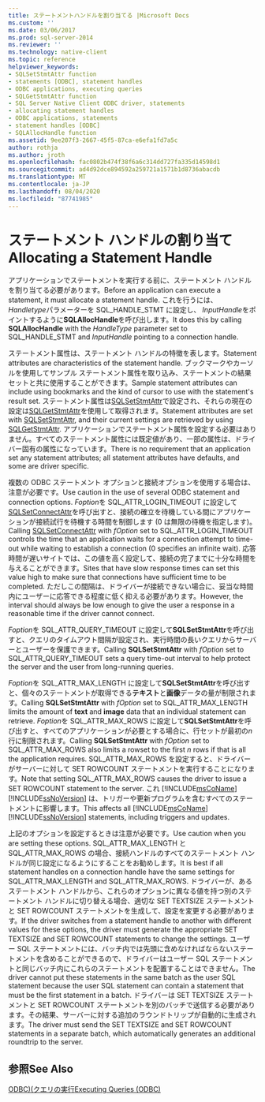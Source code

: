 ```yaml
---
title: ステートメントハンドルを割り当てる |Microsoft Docs
ms.custom: ''
ms.date: 03/06/2017
ms.prod: sql-server-2014
ms.reviewer: ''
ms.technology: native-client
ms.topic: reference
helpviewer_keywords:
- SQLSetStmtAttr function
- statements [ODBC], statement handles
- ODBC applications, executing queries
- SQLGetStmtAttr function
- SQL Server Native Client ODBC driver, statements
- allocating statement handles
- ODBC applications, statements
- statement handles [ODBC]
- SQLAllocHandle function
ms.assetid: 9ee207f3-2667-45f5-87ca-e6efa1fd7a5c
author: rothja
ms.author: jroth
ms.openlocfilehash: fac0802b474f38f6a6c314dd727fa335d14598d1
ms.sourcegitcommit: ad4d92dce894592a259721a1571b1d8736abacdb
ms.translationtype: MT
ms.contentlocale: ja-JP
ms.lasthandoff: 08/04/2020
ms.locfileid: "87741985"
---
```

# <a name="allocating-a-statement-handle"></a><span data-ttu-id="3bf87-102">ステートメント ハンドルの割り当て</span><span class="sxs-lookup"><span data-stu-id="3bf87-102">Allocating a Statement Handle</span></span>
  <span data-ttu-id="3bf87-103">アプリケーションでステートメントを実行する前に、ステートメント ハンドルを割り当てる必要があります。</span><span class="sxs-lookup"><span data-stu-id="3bf87-103">Before an application can execute a statement, it must allocate a statement handle.</span></span> <span data-ttu-id="3bf87-104">これを行うには、 *Handletype*パラメーターを SQL_HANDLE_STMT に設定し、 *InputHandle*をポイントするように**SQLAllocHandle**を呼び出します。</span><span class="sxs-lookup"><span data-stu-id="3bf87-104">It does this by calling **SQLAllocHandle** with the *HandleType* parameter set to SQL_HANDLE_STMT and *InputHandle* pointing to a connection handle.</span></span>  
  
 <span data-ttu-id="3bf87-105">ステートメント属性は、ステートメント ハンドルの特徴を表します。</span><span class="sxs-lookup"><span data-stu-id="3bf87-105">Statement attributes are characteristics of the statement handle.</span></span> <span data-ttu-id="3bf87-106">ブックマークやカーソルを使用してサンプル ステートメント属性を取り込み、ステートメントの結果セットと共に使用することができます。</span><span class="sxs-lookup"><span data-stu-id="3bf87-106">Sample statement attributes can include using bookmarks and the kind of cursor to use with the statement's result set.</span></span> <span data-ttu-id="3bf87-107">ステートメント属性は[SQLSetStmtAttr](../native-client-odbc-api/sqlsetstmtattr.md)で設定され、それらの現在の設定は[SQLGetStmtAttr](../native-client-odbc-api/sqlgetstmtattr.md)を使用して取得されます。</span><span class="sxs-lookup"><span data-stu-id="3bf87-107">Statement attributes are set with [SQLSetStmtAttr](../native-client-odbc-api/sqlsetstmtattr.md), and their current settings are retrieved by using [SQLGetStmtAttr](../native-client-odbc-api/sqlgetstmtattr.md).</span></span> <span data-ttu-id="3bf87-108">アプリケーションでステートメント属性を設定する必要はありません。すべてのステートメント属性には既定値があり、一部の属性は、ドライバー固有の属性になっています。</span><span class="sxs-lookup"><span data-stu-id="3bf87-108">There is no requirement that an application set any statement attributes; all statement attributes have defaults, and some are driver specific.</span></span>  
  
 <span data-ttu-id="3bf87-109">複数の ODBC ステートメント オプションと接続オプションを使用する場合は、注意が必要です。</span><span class="sxs-lookup"><span data-stu-id="3bf87-109">Use caution in the use of several ODBC statement and connection options.</span></span> <span data-ttu-id="3bf87-110">*Foption*を SQL_ATTR_LOGIN_TIMEOUT に設定して[SQLSetConnectAttr](../native-client-odbc-api/sqlsetconnectattr.md)を呼び出すと、接続の確立を待機している間にアプリケーションが接続試行を待機する時間を制御します (0 は無限の待機を指定します)。</span><span class="sxs-lookup"><span data-stu-id="3bf87-110">Calling [SQLSetConnectAttr](../native-client-odbc-api/sqlsetconnectattr.md) with *fOption* set to SQL_ATTR_LOGIN_TIMEOUT controls the time that an application waits for a connection attempt to time-out while waiting to establish a connection (0 specifies an infinite wait).</span></span> <span data-ttu-id="3bf87-111">応答時間が遅いサイトでは、この値を高く設定して、接続の完了までに十分な時間を与えることができます。</span><span class="sxs-lookup"><span data-stu-id="3bf87-111">Sites that have slow response times can set this value high to make sure that connections have sufficient time to be completed.</span></span> <span data-ttu-id="3bf87-112">ただしこの間隔は、ドライバーが接続できない場合に、妥当な時間内にユーザーに応答できる程度に低く抑える必要があります。</span><span class="sxs-lookup"><span data-stu-id="3bf87-112">However, the interval should always be low enough to give the user a response in a reasonable time if the driver cannot connect.</span></span>  
  
 <span data-ttu-id="3bf87-113">*Foption*を SQL_ATTR_QUERY_TIMEOUT に設定して**SQLSetStmtAttr**を呼び出すと、クエリのタイムアウト間隔が設定され、実行時間の長いクエリからサーバーとユーザーを保護できます。</span><span class="sxs-lookup"><span data-stu-id="3bf87-113">Calling **SQLSetStmtAttr** with *fOption* set to SQL_ATTR_QUERY_TIMEOUT sets a query time-out interval to help protect the server and the user from long-running queries.</span></span>  
  
 <span data-ttu-id="3bf87-114">*Foption*を SQL_ATTR_MAX_LENGTH に設定して**SQLSetStmtAttr**を呼び出すと、個々のステートメントが取得できる**テキスト**と**画像**データの量が制限されます。</span><span class="sxs-lookup"><span data-stu-id="3bf87-114">Calling **SQLSetStmtAttr** with *fOption* set to SQL_ATTR_MAX_LENGTH limits the amount of **text** and **image** data that an individual statement can retrieve.</span></span> <span data-ttu-id="3bf87-115">*Foption*を SQL_ATTR_MAX_ROWS に設定して**SQLSetStmtAttr**を呼び出すと、すべてのアプリケーションが必要とする場合に、行セットが最初の*n*行に制限されます。</span><span class="sxs-lookup"><span data-stu-id="3bf87-115">Calling **SQLSetStmtAttr** with *fOption* set to SQL_ATTR_MAX_ROWS also limits a rowset to the first *n* rows if that is all the application requires.</span></span> <span data-ttu-id="3bf87-116">SQL_ATTR_MAX_ROWS を設定すると、ドライバーがサーバーに対して SET ROWCOUNT ステートメントを実行することになります。</span><span class="sxs-lookup"><span data-stu-id="3bf87-116">Note that setting SQL_ATTR_MAX_ROWS causes the driver to issue a SET ROWCOUNT statement to the server.</span></span> <span data-ttu-id="3bf87-117">これ [!INCLUDE[msCoName](../../includes/msconame-md.md)] [!INCLUDE[ssNoVersion](../../includes/ssnoversion-md.md)] は、トリガーや更新プログラムを含むすべてのステートメントに影響します。</span><span class="sxs-lookup"><span data-stu-id="3bf87-117">This affects all [!INCLUDE[msCoName](../../includes/msconame-md.md)] [!INCLUDE[ssNoVersion](../../includes/ssnoversion-md.md)] statements, including triggers and updates.</span></span>  
  
 <span data-ttu-id="3bf87-118">上記のオプションを設定するときは注意が必要です。</span><span class="sxs-lookup"><span data-stu-id="3bf87-118">Use caution when you are setting these options.</span></span> <span data-ttu-id="3bf87-119">SQL_ATTR_MAX_LENGTH と SQL_ATTR_MAX_ROWS の場合、接続ハンドルのすべてのステートメント ハンドルが同じ設定になるようにすることをお勧めします。</span><span class="sxs-lookup"><span data-stu-id="3bf87-119">It is best if all statement handles on a connection handle have the same settings for SQL_ATTR_MAX_LENGTH and SQL_ATTR_MAX_ROWS.</span></span> <span data-ttu-id="3bf87-120">ドライバーが、あるステートメント ハンドルから、これらのオプションに異なる値を持つ別のステートメント ハンドルに切り替える場合、適切な SET TEXTSIZE ステートメントと SET ROWCOUNT ステートメントを生成して、設定を変更する必要があります。</span><span class="sxs-lookup"><span data-stu-id="3bf87-120">If the driver switches from a statement handle to another with different values for these options, the driver must generate the appropriate SET TEXTSIZE and SET ROWCOUNT statements to change the settings.</span></span> <span data-ttu-id="3bf87-121">ユーザー SQL ステートメントには、バッチ内では先頭に含めなければならないステートメントを含めることができるので、ドライバーはユーザー SQL ステートメントと同じバッチ内にこれらのステートメントを配置することはできません。</span><span class="sxs-lookup"><span data-stu-id="3bf87-121">The driver cannot put these statements in the same batch as the user SQL statement because the user SQL statement can contain a statement that must be the first statement in a batch.</span></span> <span data-ttu-id="3bf87-122">ドライバーは SET TEXTSIZE ステートメントと SET ROWCOUNT ステートメントを別のバッチで送信する必要があります。その結果、サーバーに対する追加のラウンドトリップが自動的に生成されます。</span><span class="sxs-lookup"><span data-stu-id="3bf87-122">The driver must send the SET TEXTSIZE and SET ROWCOUNT statements in a separate batch, which automatically generates an additional roundtrip to the server.</span></span>  
  
## <a name="see-also"></a><span data-ttu-id="3bf87-123">参照</span><span class="sxs-lookup"><span data-stu-id="3bf87-123">See Also</span></span>  
 [<span data-ttu-id="3bf87-124">ODBC&#41;&#40;クエリの実行</span><span class="sxs-lookup"><span data-stu-id="3bf87-124">Executing Queries &#40;ODBC&#41;</span></span>](executing-queries-odbc.md)  
  
  
